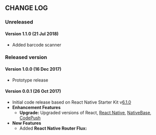 ## CHANGE LOG

### Unreleased
#### Version 1.1.0 (21 Jul 2018)
* Added barcode scanner

### Released version
#### Version 1.0.0 (16 Dec 2017)
* Prototype release

#### Version 0.0.1 (26 Oct 2017)
* Initial code release based on React Native Starter Kit v[6.1.0](https://github.com/start-react/native-starter-kit/releases/tag/v6.1.0)
* **Enhancement Features**
  - **Upgrade:** Upgraded versions of React, [React Native](https://facebook.github.io/react-native/), [NativeBase](http://nativebase.io/), [CodePush](https://github.com/Microsoft/react-native-code-push)
* **New Features**
  - Added **React Native Router Flux:**
